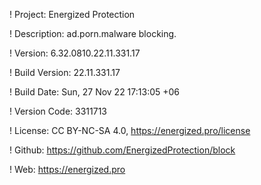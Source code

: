 ! Project: Energized Protection

! Description: ad.porn.malware blocking.

! Version: 6.32.0810.22.11.331.17

! Build Version: 22.11.331.17

! Build Date: Sun, 27 Nov 22 17:13:05 +06

! Version Code: 3311713

! License: CC BY-NC-SA 4.0, https://energized.pro/license

! Github: https://github.com/EnergizedProtection/block

! Web: https://energized.pro
